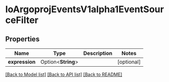 # IoArgoprojEventsV1alpha1EventSourceFilter

## Properties

Name | Type | Description | Notes
------------ | ------------- | ------------- | -------------
**expression** | Option<**String**> |  | [optional]

[[Back to Model list]](../README.md#documentation-for-models) [[Back to API list]](../README.md#documentation-for-api-endpoints) [[Back to README]](../README.md)


